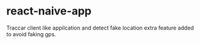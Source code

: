 # react-naive-app
Traccar client like appilcation and detect fake location extra feature added to avoid faking gps. 
